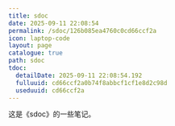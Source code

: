 ```yaml
---
title: sdoc
date: 2025-09-11 22:08:54
permalink: /sdoc/126b085ea4760c0cd66ccf2a
icon: laptop-code
layout: page
catalogue: true
path: sdoc
tdoc:
  detailDate: 2025-09-11 22:08:54.192
  fulluuid: cd66ccf2a0b74f8abbcf1cf1e8d2c98d
  useduuid: cd66ccf2a
---
```


这是《sdoc》的一些笔记。
